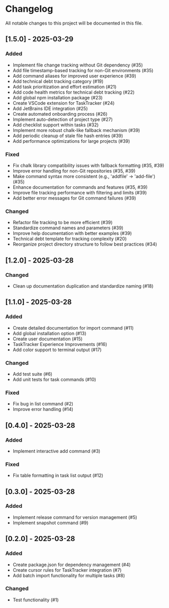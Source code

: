 # Changelog

All notable changes to this project will be documented in this file.

## [1.5.0] - 2025-03-29

### Added
- Implement file change tracking without Git dependency (#35)
- Add file timestamp-based tracking for non-Git environments (#35)
- Add command aliases for improved user experience (#39)
- Add technical debt tracking category (#19)
- Add task prioritization and effort estimation (#21)
- Add code health metrics for technical debt tracking (#22)
- Add global npm installation package (#23)
- Create VSCode extension for TaskTracker (#24)
- Add JetBrains IDE integration (#25)
- Create automated onboarding process (#26)
- Implement auto-detection of project type (#27)
- Add checklist support within tasks (#32)
- Implement more robust chalk-like fallback mechanism (#39)
- Add periodic cleanup of stale file hash entries (#39)
- Add performance optimizations for large projects (#39)

### Fixed
- Fix chalk library compatibility issues with fallback formatting (#35, #39)
- Improve error handling for non-Git repositories (#35, #39)
- Make command syntax more consistent (e.g., 'addfile' → 'add-file') (#35)
- Enhance documentation for commands and features (#35, #39)
- Improve file tracking performance with filtering and limits (#39)
- Add better error messages for Git command failures (#39)

### Changed
- Refactor file tracking to be more efficient (#39)
- Standardize command names and parameters (#39)
- Improve help documentation with better examples (#39)
- Technical debt template for tracking complexity (#20)
- Reorganize project directory structure to follow best practices (#34)

## [1.2.0] - 2025-03-28

### Changed
- Clean up documentation duplication and standardize naming (#18)

## [1.1.0] - 2025-03-28

### Added
- Create detailed documentation for import command (#11)
- Add global installation option (#13)
- Create user documentation (#15)
- TaskTracker Experience Improvements (#16)
- Add color support to terminal output (#17)

### Changed
- Add test suite (#6)
- Add unit tests for task commands (#10)

### Fixed
- Fix bug in list command (#2)
- Improve error handling (#14)

## [0.4.0] - 2025-03-28

### Added
- Implement interactive add command (#3)

### Fixed
- Fix table formatting in task list output (#12)

## [0.3.0] - 2025-03-28

### Added
- Implement release command for version management (#5)
- Implement snapshot command (#9)

## [0.2.0] - 2025-03-28

### Added
- Create package.json for dependency management (#4)
- Create cursor rules for TaskTracker integration (#7)
- Add batch import functionality for multiple tasks (#8)

### Changed
- Test functionality (#1)

